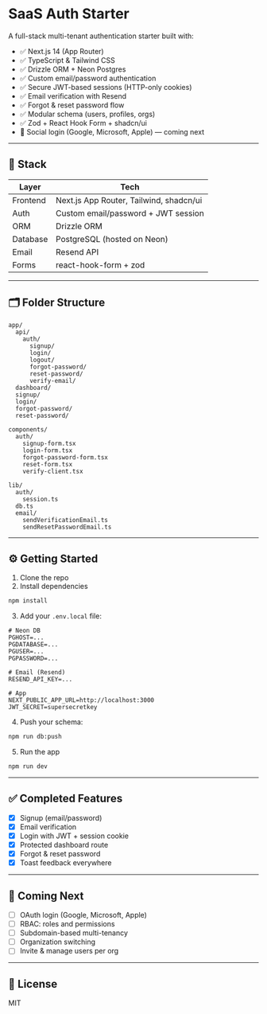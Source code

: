 # SaaS Auth Starter

A full-stack multi-tenant authentication starter built with:

- ✅ Next.js 14 (App Router)
- ✅ TypeScript & Tailwind CSS
- ✅ Drizzle ORM + Neon Postgres
- ✅ Custom email/password authentication
- ✅ Secure JWT-based sessions (HTTP-only cookies)
- ✅ Email verification with Resend
- ✅ Forgot & reset password flow
- ✅ Modular schema (users, profiles, orgs)
- ✅ Zod + React Hook Form + shadcn/ui
- 🚧 Social login (Google, Microsoft, Apple) — coming next

---

## 🧱 Stack

| Layer        | Tech                               |
|--------------|------------------------------------|
| Frontend     | Next.js App Router, Tailwind, shadcn/ui |
| Auth         | Custom email/password + JWT session |
| ORM          | Drizzle ORM                        |
| Database     | PostgreSQL (hosted on Neon)        |
| Email        | Resend API                         |
| Forms        | react-hook-form + zod              |

---

## 🗂 Folder Structure

```
app/
  api/
    auth/
      signup/
      login/
      logout/
      forgot-password/
      reset-password/
      verify-email/
  dashboard/
  signup/
  login/
  forgot-password/
  reset-password/

components/
  auth/
    signup-form.tsx
    login-form.tsx
    forgot-password-form.tsx
    reset-form.tsx
    verify-client.tsx

lib/
  auth/
    session.ts
  db.ts
  email/
    sendVerificationEmail.ts
    sendResetPasswordEmail.ts
```

---

## ⚙️ Getting Started

1. Clone the repo  
2. Install dependencies

```bash
npm install
```

3. Add your `.env.local` file:

```env
# Neon DB
PGHOST=...
PGDATABASE=...
PGUSER=...
PGPASSWORD=...

# Email (Resend)
RESEND_API_KEY=...

# App
NEXT_PUBLIC_APP_URL=http://localhost:3000
JWT_SECRET=supersecretkey
```

4. Push your schema:

```bash
npm run db:push
```

5. Run the app

```bash
npm run dev
```

---

## ✅ Completed Features

- [x] Signup (email/password)
- [x] Email verification
- [x] Login with JWT + session cookie
- [x] Protected dashboard route
- [x] Forgot & reset password
- [x] Toast feedback everywhere

---

## 🚧 Coming Next

- [ ] OAuth login (Google, Microsoft, Apple)
- [ ] RBAC: roles and permissions
- [ ] Subdomain-based multi-tenancy
- [ ] Organization switching
- [ ] Invite & manage users per org

---

## 🪪 License

MIT